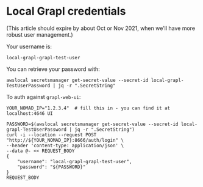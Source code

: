 # Local Grapl credentials

(This article should expire by about Oct or Nov 2021, when we'll have more
robust user management.)

Your username is:

```
local-grapl-grapl-test-user
```

You can retrieve your password with:

```
awslocal secretsmanager get-secret-value --secret-id local-grapl-TestUserPassword | jq -r ".SecretString"
```

To auth against `grapl-web-ui`:

```
YOUR_NOMAD_IP="1.2.3.4"  # fill this in - you can find it at localhost:4646 UI

PASSWORD=$(awslocal secretsmanager get-secret-value --secret-id local-grapl-TestUserPassword | jq -r ".SecretString")
curl -i --location --request POST "http://${YOUR_NOMAD_IP}:8666/auth/login" \
--header 'content-type: application/json' \
--data @- << REQUEST_BODY
{
    "username": "local-grapl-grapl-test-user",
    "password": "${PASSWORD}"
}
REQUEST_BODY
```
